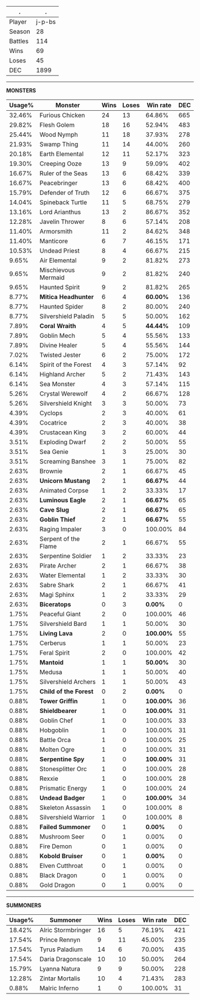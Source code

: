 .|.
|-|-
Player|j-p-bs
Season|28
Battles|114
Wins|69
Loses|45
DEC|1899

---
**MONSTERS**

Usage%|Monster|Wins|Loses|Win rate|DEC|
-|-|-|-|-|-|
32.46%|Furious Chicken|24|13|64.86%|665|
29.82%|Flesh Golem|18|16|52.94%|483|
25.44%|Wood Nymph|11|18|37.93%|278|
21.93%|Swamp Thing|11|14|44.00%|260|
20.18%|Earth Elemental|12|11|52.17%|323|
19.30%|Creeping Ooze|13|9|59.09%|402|
16.67%|Ruler of the Seas|13|6|68.42%|339|
16.67%|Peacebringer|13|6|68.42%|400|
15.79%|Defender of Truth|12|6|66.67%|375|
14.04%|Spineback Turtle|11|5|68.75%|279|
13.16%|Lord Arianthus|13|2|86.67%|352|
12.28%|Javelin Thrower|8|6|57.14%|208|
11.40%|Armorsmith|11|2|84.62%|348|
11.40%|Manticore|6|7|46.15%|171|
10.53%|Undead Priest|8|4|66.67%|215|
9.65%|Air Elemental|9|2|81.82%|273|
9.65%|Mischievous Mermaid|9|2|81.82%|240|
9.65%|Haunted Spirit|9|2|81.82%|265|
8.77%|**Mitica Headhunter**|6|4|**60.00%**|136|
8.77%|Haunted Spider|8|2|80.00%|240|
8.77%|Silvershield Paladin|5|5|50.00%|162|
7.89%|**Coral Wraith**|4|5|**44.44%**|109|
7.89%|Goblin Mech|5|4|55.56%|133|
7.89%|Divine Healer|5|4|55.56%|144|
7.02%|Twisted Jester|6|2|75.00%|172|
6.14%|Spirit of the Forest|4|3|57.14%|92|
6.14%|Highland Archer|5|2|71.43%|143|
6.14%|Sea Monster|4|3|57.14%|115|
5.26%|Crystal Werewolf|4|2|66.67%|128|
5.26%|Silvershield Knight|3|3|50.00%|73|
4.39%|Cyclops|2|3|40.00%|61|
4.39%|Cocatrice|2|3|40.00%|38|
4.39%|Crustacean King|3|2|60.00%|44|
3.51%|Exploding Dwarf|2|2|50.00%|55|
3.51%|Sea Genie|1|3|25.00%|30|
3.51%|Screaming Banshee|3|1|75.00%|82|
2.63%|Brownie|2|1|66.67%|45|
2.63%|**Unicorn Mustang**|2|1|**66.67%**|44|
2.63%|Animated Corpse|1|2|33.33%|17|
2.63%|**Luminous Eagle**|2|1|**66.67%**|65|
2.63%|**Cave Slug**|2|1|**66.67%**|65|
2.63%|**Goblin Thief**|2|1|**66.67%**|55|
2.63%|Raging Impaler|3|0|100.00%|84|
2.63%|Serpent of the Flame|2|1|66.67%|55|
2.63%|Serpentine Soldier|1|2|33.33%|23|
2.63%|Pirate Archer|2|1|66.67%|38|
2.63%|Water Elemental|1|2|33.33%|30|
2.63%|Sabre Shark|2|1|66.67%|41|
2.63%|Magi Sphinx|1|2|33.33%|29|
2.63%|**Biceratops**|0|3|**0.00%**|0|
1.75%|Peaceful Giant|2|0|100.00%|46|
1.75%|Silvershield Bard|1|1|50.00%|30|
1.75%|**Living Lava**|2|0|**100.00%**|55|
1.75%|Cerberus|1|1|50.00%|23|
1.75%|Feral Spirit|2|0|100.00%|42|
1.75%|**Mantoid**|1|1|**50.00%**|30|
1.75%|Medusa|1|1|50.00%|40|
1.75%|Silvershield Archers|1|1|50.00%|43|
1.75%|**Child of the Forest**|0|2|**0.00%**|0|
0.88%|**Tower Griffin**|1|0|**100.00%**|36|
0.88%|**Shieldbearer**|1|0|**100.00%**|31|
0.88%|Goblin Chef|1|0|100.00%|33|
0.88%|Hobgoblin|1|0|100.00%|31|
0.88%|Battle Orca|1|0|100.00%|25|
0.88%|Molten Ogre|1|0|100.00%|31|
0.88%|**Serpentine Spy**|1|0|**100.00%**|31|
0.88%|Stonesplitter Orc|1|0|100.00%|28|
0.88%|Rexxie|1|0|100.00%|28|
0.88%|Prismatic Energy|1|0|100.00%|24|
0.88%|**Undead Badger**|1|0|**100.00%**|34|
0.88%|Skeleton Assassin|1|0|100.00%|8|
0.88%|Silvershield Warrior|1|0|100.00%|8|
0.88%|**Failed Summoner**|0|1|**0.00%**|0|
0.88%|Mushroom Seer|0|1|0.00%|0|
0.88%|Fire Demon|0|1|0.00%|0|
0.88%|**Kobold Bruiser**|0|1|**0.00%**|0|
0.88%|Elven Cutthroat|0|1|0.00%|0|
0.88%|Black Dragon|0|1|0.00%|0|
0.88%|Gold Dragon|0|1|0.00%|0|

---
**SUMMONERS**

Usage%|Summoner|Wins|Loses|Win rate|DEC|
-|-|-|-|-|-|
18.42%|Alric Stormbringer|16|5|76.19%|421|
17.54%|Prince Rennyn|9|11|45.00%|235|
17.54%|Tyrus Paladium|14|6|70.00%|435|
17.54%|Daria Dragonscale|10|10|50.00%|264|
15.79%|Lyanna Natura|9|9|50.00%|228|
12.28%|Zintar Mortalis|10|4|71.43%|283|
0.88%|Malric Inferno|1|0|100.00%|31|
